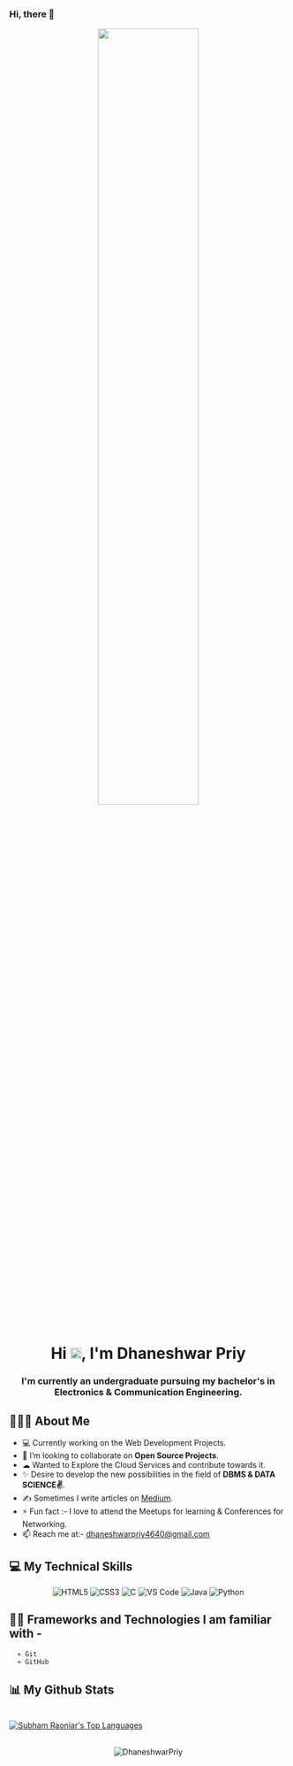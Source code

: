 ### Hi, there 👋

<div align="center">
<a href="#"><img width="60%" height="auto" src="https://user-images.githubusercontent.com/55389276/140866485-8fb1c876-9a8f-4d6a-98dc-08c4981eaf70.gif" height="90px"/></a>
</div>
 
<h1 align="center">Hi <img src="https://raw.githubusercontent.com/MartinHeinz/MartinHeinz/master/wave.gif" width="20px">, I'm Dhaneshwar Priy</h1>


<h3 align="center">I'm currently an undergraduate pursuing my bachelor's in Electronics & Communication Engineering.</h3>

## 👨🏻‍💻 About Me 
 
 
 - 💻 Currently working on the Web Development Projects.
 - 👯 I’m looking to collaborate on **Open Source Projects**.
 -  ☁ Wanted to Explore the Cloud Services and contribute towards it.
 - ✨ Desire to develop the new possibilities in the field of **DBMS & DATA SCIENCE✌**.
 - ✍ Sometimes I write articles on [Medium](https://medium.com/@dhaneshwarpriy4640).
 - ⚡ Fun fact :- I love to attend the Meetups for learning & Conferences for Networking.
 - 📫 Reach me at:- dhaneshwarpriy4640@gmail.com

## 💻 My Technical Skills

<p align="center">
    
 <img alt="HTML5" src="https://img.shields.io/badge/html5-%23E34F26.svg?&style=for-the-badge&logo=html5&logoColor=white" />
 <img alt="CSS3" src="https://img.shields.io/badge/css3-%231572B6.svg?&style=for-the-badge&logo=css3&logoColor=white" />
 <img alt="C" src="https://img.shields.io/badge/c-%2300599C.svg?&style=for-the-badge&logo=c&logoColor=white" />
 <img alt="VS Code" src="https://img.shields.io/badge/Visual_Studio_Code-0078D4?style=for-the-badge&logo=visual%20studio%20code&logoColor=white" />
 <img alt="Java" src="https://img.shields.io/badge/java-%23ED8B00.svg?&style=for-the-badge&logo=java&logoColor=white" />
 <img alt="Python" src="https://img.shields.io/badge/python-%2314354C.svg?style=for-the-badge&logo=python&logoColor=white" />

 </p>

  ## 👩‍💻 Frameworks and Technologies I am familiar with - 
      » Git
      » GitHub

  ## 📊 My Github Stats

  <br/>
  <a href="https://github.com/Dhaneshwar1908/github-readme-stats"><img alt="Subham Raoniar's Top Languages" src="https://github-readme-stats.vercel.app/api/top-langs/?username=Dhaneshwar1908&langs_count=8&count_private=true&layout=compact&theme=react&hide_border=true&bg_color=0D1117" /></a>
  <br/>
  
  <br/>
  <div align="center">
<p><img align="center" src="https://github-readme-streak-stats.herokuapp.com/?user=Dhaneshwar1908&theme=dark" alt="DhaneshwarPriy"/></p>
  </div>
<br/>
      
<!--
**Dhaneshwar1908/dhaneshwar1908** is a ✨ _special_ ✨ repository because its `README.md` (this file) appears on your GitHub profile.

Here are some ideas to get you started:

- 🔭 I’m currently working on ...
- 🌱 I’m currently learning ...
- 👯 I’m looking to collaborate on ...
- 🤔 I’m looking for help with ...
- 💬 Ask me about ...
- 📫 How to reach me: ...
- 😄 Pronouns: ...
- ⚡ Fun fact: ...
-->
